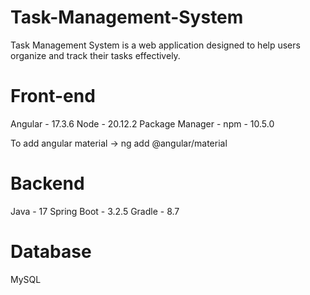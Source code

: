 # Task-Management-System
Task Management System is a web application designed to help users organize and track their tasks effectively.

# Front-end
Angular - 17.3.6
Node - 20.12.2
Package Manager - npm - 10.5.0

To add angular material  -> ng add @angular/material

# Backend
Java - 17
Spring Boot - 3.2.5
Gradle - 8.7

# Database
MySQL
